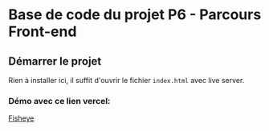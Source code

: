 # Base de code du projet P6 - Parcours Front-end

## Démarrer le projet

Rien à installer ici, il suffit d'ouvrir le fichier `index.html` avec live server.

### Démo avec ce lien vercel:

[Fisheye](https://front-end-fisheye-pi.vercel.app/index.html)
